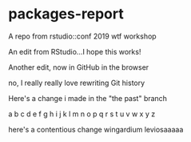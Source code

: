 # packages-report
A repo from rstudio::conf 2019 wtf workshop

An edit from RStudio...I hope this works!

Another edit, now in GitHub in the browser

no, I really really love rewriting Git history

Here's a change i made in the "the past" branch

a b c d e f g h i j k l m n o p q r s t u v w x y z

here's a contentious change
wingardium leviosaaaaa